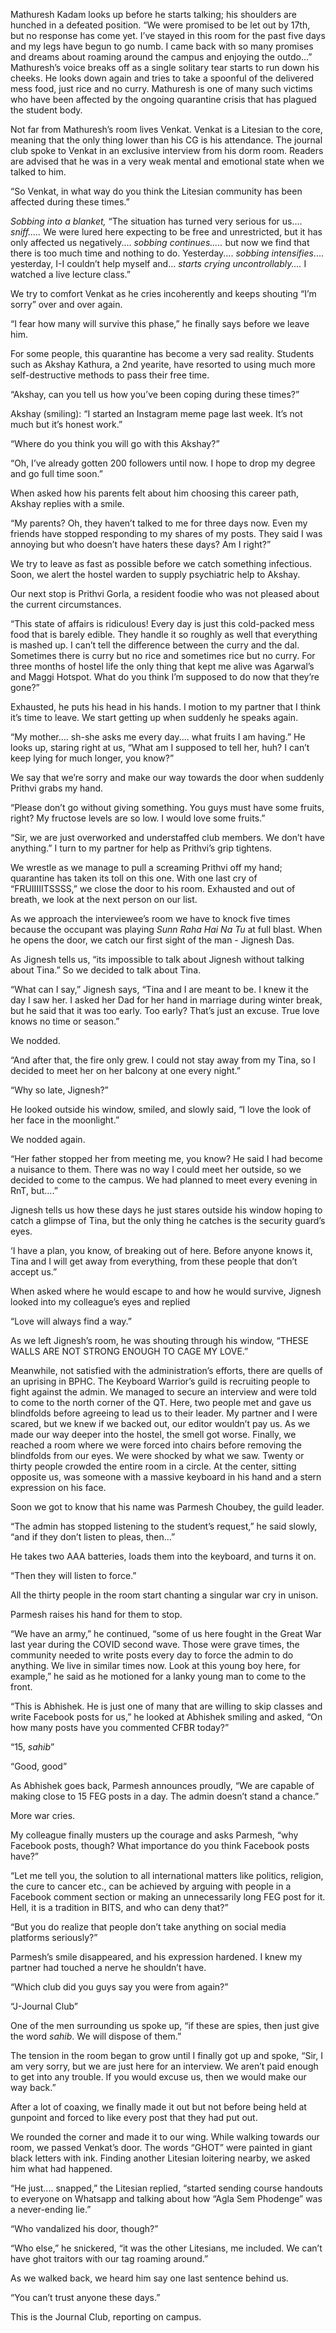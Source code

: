 <p><!-- wp:paragraph --></p>
<p>Mathuresh Kadam looks up before he starts talking; his shoulders are hunched in a defeated position. “We were promised to be let out by 17th, but no response has come yet. I’ve stayed in this room for the past five days and my legs have begun to go numb. I came back with so many promises and dreams about roaming around the campus and enjoying the outdo...” Mathuresh’s voice breaks off as a single solitary tear starts to run down his cheeks. He looks down again and tries to take a spoonful of the delivered mess food, just rice and no curry. Mathuresh is one of many such victims who have been affected by the ongoing quarantine crisis that has plagued the student body.</p>
<p><!-- /wp:paragraph --></p>
<p><!-- wp:paragraph --></p>
<p>Not far from Mathuresh’s room lives Venkat. Venkat is a Litesian to the core, meaning that the only thing lower than his CG is his attendance. The journal club spoke to Venkat in an exclusive interview from his dorm room. Readers are advised that he was in a very weak mental and emotional state when we talked to him.</p>
<p><!-- /wp:paragraph --></p>
<p><!-- wp:paragraph --></p>
<p>“So Venkat, in what way do you think the Litesian community has been affected during these times.”</p>
<p><!-- /wp:paragraph --></p>
<p><!-- wp:paragraph --></p>
<p><em>Sobbing into a blanket,</em> “The situation has turned very serious for us.... <em>sniff.....</em> We were lured here expecting to be free and unrestricted, but it has only affected us negatively.... <em>sobbing continues.....</em> but now we find that there is too much time and nothing to do. Yesterday.... <em>sobbing intensifies</em>.... yesterday, I-I couldn’t help myself and... <em>starts crying uncontrollably....</em> I watched a live lecture class.”</p>
<p><!-- /wp:paragraph --></p>
<p><!-- wp:paragraph --></p>
<p>We try to comfort Venkat as he cries incoherently and keeps shouting “I’m sorry” over and over again.</p>
<p><!-- /wp:paragraph --></p>
<p><!-- wp:paragraph --></p>
<p>“I fear how many will survive this phase,” he finally says before we leave him.</p>
<p><!-- /wp:paragraph --></p>
<p><!-- wp:paragraph --></p>
<p>For some people, this quarantine has become a very sad reality. Students such as Akshay Kathura, a 2nd yearite, have resorted to using much more self-destructive methods to pass their free time.</p>
<p><!-- /wp:paragraph --></p>
<p><!-- wp:paragraph --></p>
<p>“Akshay, can you tell us how you’ve been coping during these times?”</p>
<p><!-- /wp:paragraph --></p>
<p><!-- wp:paragraph --></p>
<p>Akshay (smiling): “I started an Instagram meme page last week. It’s not much but it’s honest work.”</p>
<p><!-- /wp:paragraph --></p>
<p><!-- wp:paragraph --></p>
<p>“Where do you think you will go with this Akshay?”</p>
<p><!-- /wp:paragraph --></p>
<p><!-- wp:paragraph --></p>
<p>“Oh, I’ve already gotten 200 followers until now. I hope to drop my degree and go full time soon.”</p>
<p><!-- /wp:paragraph --></p>
<p><!-- wp:paragraph --></p>
<p>When asked how his parents felt about him choosing this career path, Akshay replies with a smile.</p>
<p><!-- /wp:paragraph --></p>
<p><!-- wp:paragraph --></p>
<p>“My parents? Oh, they haven’t talked to me for three days now. Even my friends have stopped responding to my shares of my posts. They said I was annoying but who doesn’t have haters these days? Am I right?”</p>
<p><!-- /wp:paragraph --></p>
<p><!-- wp:paragraph --></p>
<p>We try to leave as fast as possible before we catch something infectious. Soon, we alert the hostel warden to supply psychiatric help to Akshay.</p>
<p><!-- /wp:paragraph --></p>
<p><!-- wp:paragraph --></p>
<p>Our next stop is Prithvi Gorla, a resident foodie who was not pleased about the current circumstances.</p>
<p><!-- /wp:paragraph --></p>
<p><!-- wp:paragraph --></p>
<p>“This state of affairs is ridiculous! Every day is just this cold-packed mess food that is barely edible. They handle it so roughly as well that everything is mashed up. I can’t tell the difference between the curry and the dal. Sometimes there is curry but no rice and sometimes rice but no curry. For three months of hostel life the only thing that kept me alive was Agarwal’s and Maggi Hotspot. What do you think I’m supposed to do now that they’re gone?”</p>
<p><!-- /wp:paragraph --></p>
<p><!-- wp:paragraph --></p>
<p>Exhausted, he puts his head in his hands. I motion to my partner that I think it’s time to leave. We start getting up when suddenly he speaks again.</p>
<p><!-- /wp:paragraph --></p>
<p><!-- wp:paragraph --></p>
<p>“My mother.... sh-she asks me every day.... what fruits I am having.” He looks up, staring right at us, “What am I supposed to tell her, huh? I can’t keep lying for much longer, you know?”</p>
<p><!-- /wp:paragraph --></p>
<p><!-- wp:paragraph --></p>
<p>We say that we’re sorry and make our way towards the door when suddenly Prithvi grabs my hand.</p>
<p><!-- /wp:paragraph --></p>
<p><!-- wp:paragraph --></p>
<p>“Please don’t go without giving something. You guys must have some fruits, right? My fructose levels are so low. I would love some fruits.”</p>
<p><!-- /wp:paragraph --></p>
<p><!-- wp:paragraph --></p>
<p>“Sir, we are just overworked and understaffed club members. We don’t have anything.” I turn to my partner for help as Prithvi’s grip tightens.</p>
<p><!-- /wp:paragraph --></p>
<p><!-- wp:paragraph --></p>
<p>We wrestle as we manage to pull a screaming Prithvi off my hand; quarantine has taken its toll on this one. With one last cry of “FRUIIIIITSSSS,” we close the door to his room. Exhausted and out of breath, we look at the next person on our list.</p>
<p><!-- /wp:paragraph --></p>
<p><!-- wp:paragraph --></p>
<p>As we approach the interviewee’s room we have to knock five times because the occupant was playing <em>Sunn Raha Hai Na Tu</em> at full blast. When he opens the door, we catch our first sight of the man - Jignesh Das.</p>
<p><!-- /wp:paragraph --></p>
<p><!-- wp:paragraph --></p>
<p>As Jignesh tells us, “its impossible to talk about Jignesh without talking about Tina.” So we decided to talk about Tina.</p>
<p><!-- /wp:paragraph --></p>
<p><!-- wp:paragraph --></p>
<p>“What can I say,” Jignesh says, “Tina and I are meant to be. I knew it the day I saw her. I asked her Dad for her hand in marriage during winter break, but he said that it was too early. Too early? That’s just an excuse. True love knows no time or season.”</p>
<p><!-- /wp:paragraph --></p>
<p><!-- wp:paragraph --></p>
<p>We nodded.</p>
<p><!-- /wp:paragraph --></p>
<p><!-- wp:paragraph --></p>
<p>“And after that, the fire only grew. I could not stay away from my Tina, so I decided to meet her on her balcony at one every night.”</p>
<p><!-- /wp:paragraph --></p>
<p><!-- wp:paragraph --></p>
<p>“Why so late, Jignesh?”</p>
<p><!-- /wp:paragraph --></p>
<p><!-- wp:paragraph --></p>
<p>He looked outside his window, smiled, and slowly said, “I love the look of her face in the moonlight.”</p>
<p><!-- /wp:paragraph --></p>
<p><!-- wp:paragraph --></p>
<p>We nodded again.</p>
<p><!-- /wp:paragraph --></p>
<p><!-- wp:paragraph --></p>
<p>“Her father stopped her from meeting me, you know? He said I had become a nuisance to them. There was no way I could meet her outside, so we decided to come to the campus. We had planned to meet every evening in RnT, but....”</p>
<p><!-- /wp:paragraph --></p>
<p><!-- wp:paragraph --></p>
<p>Jignesh tells us how these days he just stares outside his window hoping to catch a glimpse of Tina, but the only thing he catches is the security guard’s eyes.</p>
<p><!-- /wp:paragraph --></p>
<p><!-- wp:paragraph --></p>
<p>‘I have a plan, you know, of breaking out of here. Before anyone knows it, Tina and I will get away from everything, from these people that don’t accept us.”</p>
<p><!-- /wp:paragraph --></p>
<p><!-- wp:paragraph --></p>
<p>When asked where he would escape to and how he would survive, Jignesh looked into my colleague’s eyes and replied</p>
<p><!-- /wp:paragraph --></p>
<p><!-- wp:paragraph --></p>
<p>“Love will always find a way.”</p>
<p><!-- /wp:paragraph --></p>
<p><!-- wp:paragraph --></p>
<p>As we left Jignesh’s room, he was shouting through his window, “THESE WALLS ARE NOT STRONG ENOUGH TO CAGE MY LOVE.”</p>
<p><!-- /wp:paragraph --></p>
<p><!-- wp:paragraph --></p>
<p>Meanwhile, not satisfied with the administration’s efforts, there are quells of an uprising in BPHC. The Keyboard Warrior’s guild is recruiting people to fight against the admin. We managed to secure an interview and were told to come to the north corner of the QT. Here, two people met and gave us blindfolds before agreeing to lead us to their leader. My partner and I were scared, but we knew if we backed out, our editor wouldn’t pay us. As we made our way deeper into the hostel, the smell got worse. Finally, we reached a room where we were forced into chairs before removing the blindfolds from our eyes. We were shocked by what we saw. Twenty or thirty people crowded the entire room in a circle. At the center, sitting opposite us, was someone with a massive keyboard in his hand and a stern expression on his face.</p>
<p><!-- /wp:paragraph --></p>
<p><!-- wp:paragraph --></p>
<p>Soon we got to know that his name was Parmesh Choubey, the guild leader.</p>
<p><!-- /wp:paragraph --></p>
<p><!-- wp:paragraph --></p>
<p>“The admin has stopped listening to the student’s request,” he said slowly, “and if they don’t listen to pleas, then...”</p>
<p><!-- /wp:paragraph --></p>
<p><!-- wp:paragraph --></p>
<p>He takes two AAA batteries, loads them into the keyboard, and turns it on.</p>
<p><!-- /wp:paragraph --></p>
<p><!-- wp:paragraph --></p>
<p>“Then they will listen to force.”</p>
<p><!-- /wp:paragraph --></p>
<p><!-- wp:paragraph --></p>
<p>All the thirty people in the room start chanting a singular war cry in unison.</p>
<p><!-- /wp:paragraph --></p>
<p><!-- wp:paragraph --></p>
<p>Parmesh raises his hand for them to stop.</p>
<p><!-- /wp:paragraph --></p>
<p><!-- wp:paragraph --></p>
<p>“We have an army,” he continued, “some of us here fought in the Great War last year during the COVID second wave. Those were grave times, the community needed to write posts every day to force the admin to do anything. We live in similar times now. Look at this young boy here, for example,” he said as he motioned for a lanky young man to come to the front.</p>
<p><!-- /wp:paragraph --></p>
<p><!-- wp:paragraph --></p>
<p>“This is Abhishek. He is just one of many that are willing to skip classes and write Facebook posts for us,” he looked at Abhishek smiling and asked, “On how many posts have you commented CFBR today?”</p>
<p><!-- /wp:paragraph --></p>
<p><!-- wp:paragraph --></p>
<p>“15, <em>sahib</em>”</p>
<p><!-- /wp:paragraph --></p>
<p><!-- wp:paragraph --></p>
<p>“Good, good”</p>
<p><!-- /wp:paragraph --></p>
<p><!-- wp:paragraph --></p>
<p>As Abhishek goes back, Parmesh announces proudly, “We are capable of making close to 15 FEG posts in a day. The admin doesn’t stand a chance.”</p>
<p><!-- /wp:paragraph --></p>
<p><!-- wp:paragraph --></p>
<p>More war cries.</p>
<p><!-- /wp:paragraph --></p>
<p><!-- wp:paragraph --></p>
<p>My colleague finally musters up the courage and asks Parmesh, “why Facebook posts, though? What importance do you think Facebook posts have?”</p>
<p><!-- /wp:paragraph --></p>
<p><!-- wp:paragraph --></p>
<p>“Let me tell you, the solution to all international matters like politics, religion, the cure to cancer etc., can be achieved by arguing with people in a Facebook comment section or making an unnecessarily long FEG post for it. Hell, it is a tradition in BITS, and who can deny that?”</p>
<p><!-- /wp:paragraph --></p>
<p><!-- wp:paragraph --></p>
<p>“But you do realize that people don’t take anything on social media platforms seriously?”</p>
<p><!-- /wp:paragraph --></p>
<p><!-- wp:paragraph --></p>
<p>Parmesh’s smile disappeared, and his expression hardened. I knew my partner had touched a nerve he shouldn’t have.</p>
<p><!-- /wp:paragraph --></p>
<p><!-- wp:paragraph --></p>
<p>“Which club did you guys say you were from again?”</p>
<p><!-- /wp:paragraph --></p>
<p><!-- wp:paragraph --></p>
<p>“J-Journal Club”</p>
<p><!-- /wp:paragraph --></p>
<p><!-- wp:paragraph --></p>
<p>One of the men surrounding us spoke up, “if these are spies, then just give the word <em>sahib</em>. We will dispose of them.”</p>
<p><!-- /wp:paragraph --></p>
<p><!-- wp:paragraph --></p>
<p>The tension in the room began to grow until I finally got up and spoke, “Sir, I am very sorry, but we are just here for an interview. We aren’t paid enough to get into any trouble. If you would excuse us, then we would make our way back.”</p>
<p><!-- /wp:paragraph --></p>
<p><!-- wp:paragraph --></p>
<p>After a lot of coaxing, we finally made it out but not before being held at gunpoint and forced to like every post that they had put out.</p>
<p><!-- /wp:paragraph --></p>
<p><!-- wp:paragraph --></p>
<p>We rounded the corner and made it to our wing. While walking towards our room, we passed Venkat’s door. The words “GHOT” were painted in giant black letters with ink. Finding another Litesian loitering nearby, we asked him what had happened.</p>
<p><!-- /wp:paragraph --></p>
<p><!-- wp:paragraph --></p>
<p>“He just.... snapped,” the Litesian replied, “started sending course handouts to everyone on Whatsapp and talking about how “Agla Sem Phodenge” was a never-ending lie.”</p>
<p><!-- /wp:paragraph --></p>
<p><!-- wp:paragraph --></p>
<p>“Who vandalized his door, though?”</p>
<p><!-- /wp:paragraph --></p>
<p><!-- wp:paragraph --></p>
<p>“Who else,” he snickered, “it was the other Litesians, me included. We can’t have ghot traitors with our tag roaming around.”</p>
<p><!-- /wp:paragraph --></p>
<p><!-- wp:paragraph --></p>
<p>As we walked back, we heard him say one last sentence behind us.</p>
<p><!-- /wp:paragraph --></p>
<p><!-- wp:paragraph --></p>
<p>“You can’t trust anyone these days.”</p>
<p><!-- /wp:paragraph --></p>
<p><!-- wp:paragraph --></p>
<p>This is the Journal Club, reporting on campus.</p>
<p><!-- /wp:paragraph --></p>
